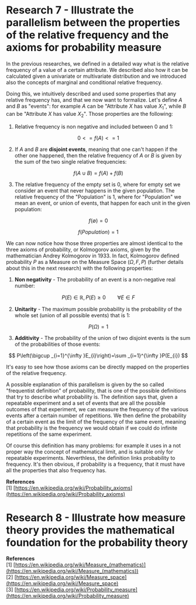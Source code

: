 <script type="text/javascript" id="MathJax-script" async
  src="https://cdn.jsdelivr.net/npm/mathjax@3/es5/tex-mml-chtml.js">
</script>
<script>
  MathJax = {
    tex: {
      inlineMath: [['$', '$']]
    }
  };
</script>

# Research 7 - Illustrate the parallelism between the properties of the relative frequency and the axioms for probability measure

In the previous researches, we defined in a detailed way what is the relative frequency of a value of a certain attribute. We described also how it can be calculated given a univariate or multivariate distribution and we introduced also the concepts of marginal and conditional relative frequency.

Doing this, we intuitively described and used some properties that any relative frequency has, and that we now want to formalize. Let's define $A$ and $B$ as "events": for example $A$ can be "Attribute $X$ has value $X_1$", while $B$ can be "Attribute $X$ has value $X_2$". Those properties are the following:

1. Relative frequency is non negative and included between 0 and 1:

$$ 0 <= f(A) <= 1%$$

2. If $A$ and $B$ are **disjoint events**, meaning that one can't happen if the other one happened, then the relative frequency of $A$ or $B$ is given by the sum of the two single relative frequencies:

$$ f(A \cup B) = f(A) + f(B) $$

3. The relative frequency of the empty set is 0, where for empty set we consider an event that never happens in the given population. The relative frequency of the "Population" is 1, where for "Population" we mean an event, or union of events, that happen for each unit in the given population:

$$ f(\emptyset) = 0 $$

$$ f(Population) = 1 $$

We can now notice how those three properties are almost identical to the three axioms of probability, or Kolmogorov axioms, given by the mathematician Andrey Kolmogorov in 1933. In fact, Kolmogorov defined probability $P$ as a Measure on the Measure Space $(\Omega, F, P)$ (further details about this in the next research) with the following properties:

1. **Non negativity**  - The probability of an event is a non-negative real number:

$$ P(E)\in \mathbb {R} ,P(E)\geq 0\qquad \forall E\in F $$

2. **Unitarity** - The maximum possible probability is the probability of the whole set (union of all possible events) that is 1:

$$ P(\Omega) = 1 $$

3. **Additivity** - The probability of the union of two disjoint events is the sum of the probabilities of those events:

$$ P\left(\bigcup _{i=1}^{\infty }E_{i}\right)=\sum _{i=1}^{\infty }P(E_{i}) $$

It's easy to see how those axioms can be directly mapped on the properties of the relative frequency.

A possible explanation of this parallelism is given by the so called "frequentist definition" of probability, that is one of the possible definitions that try to describe what probability is. The definition says that, given a repeatable experiment and a set of events that are all the possible outcomes of that experiment, we can measure the frequency of the various events after a certain number of repetitions. We then define the probability of a certain event as the limit of the frequency of the same event, meaning that probability is the frequency we would obtain if we could do infinite repetitions of the same experiment.

Of course this definition has many problems: for example it uses in a not proper way the concept of mathematical limit, and is suitable only for repeatable experiments. Neverthless, the definition links probability to frequency. It's then obvious, if probability is a frequency, that it must have all the properties that also frequency has.

**References** \
[1] [https://en.wikipedia.org/wiki/Probability_axioms](https://en.wikipedia.org/wiki/Probability_axioms)

# Research 8 - Illustrate how measure theory provides the mathematical foundation for the probability theory



**References** \
[1] [https://en.wikipedia.org/wiki/Measure_(mathematics)](https://en.wikipedia.org/wiki/Measure_(mathematics)) \
[2] [https://en.wikipedia.org/wiki/Measure_space](https://en.wikipedia.org/wiki/Measure_space) \
[3] [https://en.wikipedia.org/wiki/Probability_measure](https://en.wikipedia.org/wiki/Probability_measure)